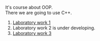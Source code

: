 It's course about OOP.  
There we are going to use C++.

1. [Laboratory work 1](docs/lab1.md)
2. Laboratory work 2 is under developing.
3. [Laboratory work 3](docs/lab3.md)
